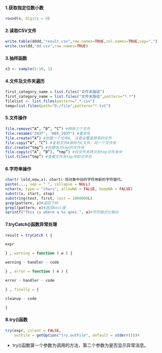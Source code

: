 #### 1.获取指定位数小数

```R
round(v, digits = 4)
```
#### 2.读取CSV文件

```R
write.table(dddd,"result.csv",row.names=TRUE,col.names=TRUE,sep=",")
write.csv(dd,"dd.csv",row.names=TRUE)
```
#### 3.抽样函数

```R
x3 <- sample(1:10, 1)
```

#### 4.文件及文件夹遍历

```R
first_category_name = list.files("文件夹路径") 
first_category_name = list.files("文件夹路径",pattern="*.*")
filelist <- list.files(pattern=".*.csv")
temp=list.files(path="D:/file",pattern="*.txt")
```
#### 5.文件操作

```R
file.remove(“A”, “B”, “C”) #移除三个文件
file.rename("293T", "HEK_293T") #重命名
file.create(“A”) #创建一个文件A, 注意会覆盖原来的文件 
file.copy(“A”, “C”) #复制文件A保存为C文件，同一个文件夹
dir.create(“tmp”) #创建名为tmp的文件夹 
file.copy(c(“A”, “B”), “tmp”) #将文件夹拷贝到tmp文件夹中 
list.files(“tmp”) #查看文件夹tmp中的文件名 
```

#### 6.字符串操作

```R
chartr (old,new,x)，chartr-将对象中旧的字符用新的字符替代。
paste(..., sep = " ", collapse = NULL)
nchar(x, type = "chars", allowNA = FALSE, keepNA = FALSE)
substr(x, start, stop)
substring(text, first, last = 1000000L)
grep(pattern, x)#返回下标
grepl(pattern, x)#返回bool值
sprintf("This is where a %s goes.", a)#字符格式化输出
```

#### 7.tryCatch()函数异常处理

```R
result = tryCatch ( {

expr

} , warning = function ( w ) {

warning - handler - code

} , error = function ( e ) {

error - handler - code

} , finally = {

cleanup - code

}
```

#### 8.try()函数

```R
try(expr, silent = FALSE,
    outFile = getOption("try.outFile", default = stderr()))#
```

- try()函数第一个参数为调用的方法，第二个参数为是否显示异常消息。